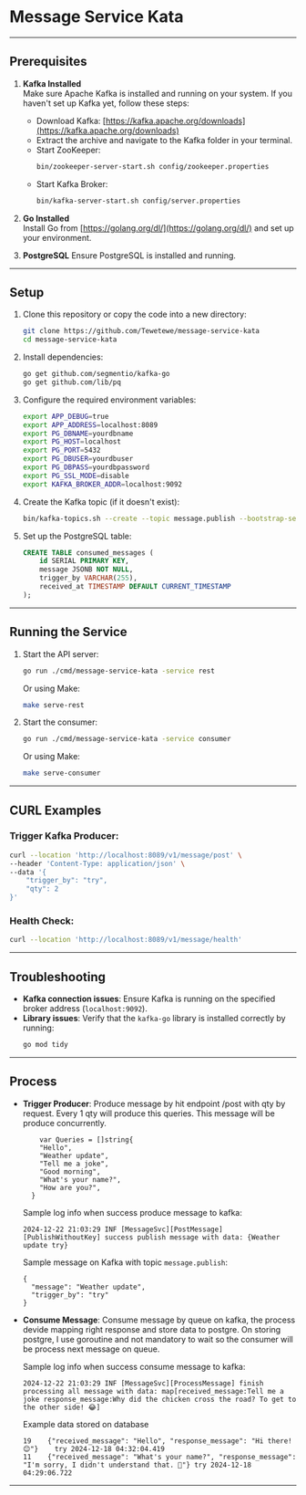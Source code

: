 # Message Service Kata

---

## Prerequisites

1. **Kafka Installed**  
   Make sure Apache Kafka is installed and running on your system. If you haven't set up Kafka yet, follow these steps:
   - Download Kafka: [https://kafka.apache.org/downloads](https://kafka.apache.org/downloads)
   - Extract the archive and navigate to the Kafka folder in your terminal.
   - Start ZooKeeper:
     ```bash
     bin/zookeeper-server-start.sh config/zookeeper.properties
     ```
   - Start Kafka Broker:
     ```bash
     bin/kafka-server-start.sh config/server.properties
     ```

2. **Go Installed**  
   Install Go from [https://golang.org/dl/](https://golang.org/dl/) and set up your environment.

3. **PostgreSQL**
   Ensure PostgreSQL is installed and running.

---

## Setup

1. Clone this repository or copy the code into a new directory:
   ```bash
   git clone https://github.com/Tewetewe/message-service-kata
   cd message-service-kata
   ```

2. Install dependencies:
   ```bash
   go get github.com/segmentio/kafka-go
   go get github.com/lib/pq
   ```

3. Configure the required environment variables:
   ```bash
   export APP_DEBUG=true
   export APP_ADDRESS=localhost:8089
   export PG_DBNAME=yourdbname
   export PG_HOST=localhost
   export PG_PORT=5432
   export PG_DBUSER=yourdbuser
   export PG_DBPASS=yourdbpassword
   export PG_SSL_MODE=disable
   export KAFKA_BROKER_ADDR=localhost:9092
   ```

4. Create the Kafka topic (if it doesn't exist):
   ```bash
   bin/kafka-topics.sh --create --topic message.publish --bootstrap-server localhost:9092 --partitions 1 --replication-factor 1
   ```

5. Set up the PostgreSQL table:
   ```sql
   CREATE TABLE consumed_messages (
       id SERIAL PRIMARY KEY,
       message JSONB NOT NULL,
       trigger_by VARCHAR(255),
       received_at TIMESTAMP DEFAULT CURRENT_TIMESTAMP
   );
   ```

---

## Running the Service

1. Start the API server:
   ```bash
   go run ./cmd/message-service-kata -service rest
   ```
   Or using Make:
   ```bash
   make serve-rest
   ```

2. Start the consumer:
   ```bash
   go run ./cmd/message-service-kata -service consumer
   ```
   Or using Make:
   ```bash
   make serve-consumer
   ```

---

## CURL Examples

### Trigger Kafka Producer:
```bash
curl --location 'http://localhost:8089/v1/message/post' \
--header 'Content-Type: application/json' \
--data '{
    "trigger_by": "try",
    "qty": 2
}'
```

### Health Check:
```bash
curl --location 'http://localhost:8089/v1/message/health'
```

---

## Troubleshooting

- **Kafka connection issues**: Ensure Kafka is running on the specified broker address (`localhost:9092`).
- **Library issues**: Verify that the `kafka-go` library is installed correctly by running:
  ```bash
  go mod tidy
  ```

---


## Process

- **Trigger Producer**: Produce message by hit endpoint /post with qty by request. Every 1 qty will produce this queries. This message will be produce concurrently.
  ```
      var Queries = []string{
      "Hello",
      "Weather update",
      "Tell me a joke",
      "Good morning",
      "What's your name?",
      "How are you?",
    }
  ```

  Sample log info when success produce message to kafka:
  ```
  2024-12-22 21:03:29 INF [MessageSvc][PostMessage][PublishWithoutKey] success publish message with data: {Weather update try}
  ```

  Sample message on Kafka with topic `message.publish`:
  ```
  {
    "message": "Weather update",
    "trigger_by": "try"
  }
  ```

- **Consume Message**: Consume message by queue on kafka, the process devide mapping right response and store data to postgre. On storing postgre, I use goroutine and not mandatory to wait so the consumer will be process next message on queue.

  Sample log info when success consume message to kafka:
  ```
  2024-12-22 21:03:29 INF [MessageSvc][ProcessMessage] finish processing all message with data: map[received_message:Tell me a joke response_message:Why did the chicken cross the road? To get to the other side! 😂]
  ```

  Example data stored on database
  ```
  19	{"received_message": "Hello", "response_message": "Hi there! 😊"}	try	2024-12-18 04:32:04.419
  11	{"received_message": "What's your name?", "response_message": "I'm sorry, I didn't understand that. 🤔"}	try	2024-12-18 04:29:06.722
  ```
---
